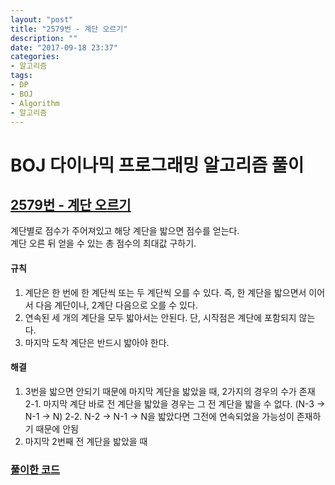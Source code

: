 ```yaml
---
layout: "post"
title: "2579번 - 계단 오르기"
description: ""
date: "2017-09-18 23:37"
categories:
- 알고리즘
tags:
- DP
- BOJ
- Algorithm
- 알고리즘
---
```


# BOJ 다이나믹 프로그래밍 알고리즘 풀이
## [2579번 - 계단 오르기](https://www.acmicpc.net/problem/1149) <br/>

계단별로 점수가 주어져있고 해당 계단을 밟으면 점수를 얻는다. <br/>
계단 오른 뒤 얻을 수 있는 총 점수의 최대값 구하기. <br/>

#### 규칙
1. 계단은 한 번에 한 계단씩 또는 두 계단씩 오를 수 있다. 즉, 한 계단을 밟으면서 이어서 다음 계단이나, 2계단 다음으로 오를 수 있다.
2. 연속된 세 개의 계단을 모두 밟아서는 안된다. 단, 시작점은 계단에 포함되지 않는다.
3. 마지막 도착 계단은 반드시 밟아야 한다.

#### 해결
1. 3번을 밟으면 안되기 때문에 마지막 계단을 밟았을 때, 2가지의 경우의 수가 존재 <br/>
2-1. 마지막 계단 바로 전 계단을 밟았을 경우는 그 전 계단을 밟을 수 없다. (N-3 -> N-1 -> N)
2-2. N-2 -> N-1 -> N을 밟았다면 그전에 연속되었을 가능성이 존재하기 때문에 안됨
3. 마지막 2번째 전 계단을 밟았을 때

### [풀이한 코드](https://github.com/Sihong12/Algorithms/blob/master/src/BOJ/DP/Problem_2579.java)
